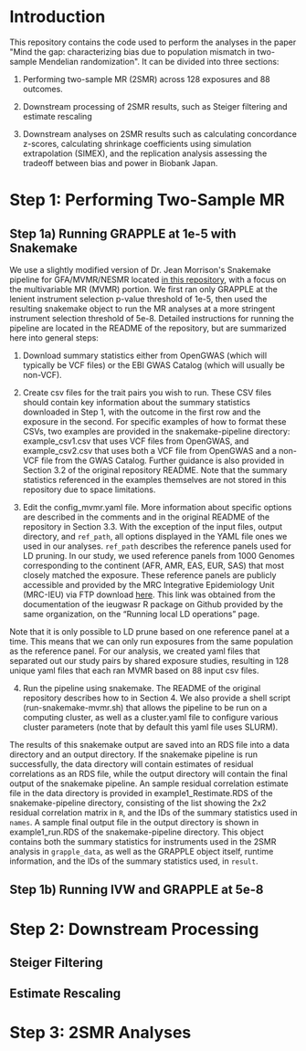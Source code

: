 # Introduction

This repository contains the code used to perform the analyses in the paper "Mind the gap: characterizing bias due to population mismatch in two-sample Mendelian randomization". It can be divided into three sections: 

1. Performing two-sample MR (2SMR) across 128 exposures and 88 outcomes.

2. Downstream processing of 2SMR results, such as Steiger filtering and estimate rescaling

3. Downstream analyses on 2SMR results such as calculating concordance z-scores, calculating shrinkage coefficients using simulation extrapolation (SIMEX), and the replication analysis assessing the tradeoff between bias and power in Biobank Japan.

# Step 1: Performing Two-Sample MR

## Step 1a) Running GRAPPLE at 1e-5 with Snakemake

We use a slightly modified version of Dr. Jean Morrison's Snakemake pipeline for GFA/MVMR/NESMR located [in this repository](https://github.com/jean997/gfa_pipeline), with a focus on the multivariable MR (MVMR) portion. We first ran only GRAPPLE at the lenient instrument selection p-value threshold of 1e-5, then used the resulting snakemake object to run the MR analyses at a more stringent instrument selection threshold of 5e-8. Detailed instructions for running the pipeline are located in the README of the repository, but are summarized here into general steps:

1. Download summary statistics either from OpenGWAS (which will typically be VCF files) or the EBI GWAS Catalog (which will usually be non-VCF).

2. Create csv files for the trait pairs you wish to run. These CSV files should contain key information about the summary statistics downloaded in Step 1, with the outcome in the first row and the exposure in the second. For specific examples of how to format these CSVs, two examples are provided in the snakemake-pipeline directory: example_csv1.csv that uses VCF files from OpenGWAS, and example_csv2.csv that uses both a VCF file from OpenGWAS and a non-VCF file from the GWAS Catalog. Further guidance is also provided in Section 3.2 of the original repository README. Note that the summary statistics referenced in the examples themselves are not stored in this repository due to space limitations.

3. Edit the config_mvmr.yaml file. More information about specific options are described in the comments and in the original README of the repository in Section 3.3. With the exception of the input files, output directory, and `ref_path`, all options displayed in the YAML file ones we used in our analyses. `ref_path` describes the reference panels used for LD pruning. In our study, we used reference panels from 1000 Genomes corresponding to the continent (AFR, AMR, EAS, EUR, SAS) that most closely matched the exposure. These reference panels are publicly accessible and provided by the MRC Integrative Epidemiology Unit (MRC-IEU) via FTP download [here](http://fileserve.mrcieu.ac.uk/ld/1kg.v3.tgz). This link was obtained from the documentation of the ieugwasr R package on Github provided by the same organization, on the “Running local LD operations” page.

Note that it is only possible to LD prune based on one reference panel at a time. This means that we can only run exposures from the same population as the reference panel. For our analysis, we created yaml files that separated out our study pairs by shared exposure studies, resulting in 128 unique yaml files that each ran MVMR based on 88 input csv files.

4. Run the pipeline using snakemake. The README of the original repository describes how to in Section 4. We also provide a shell script (run-snakemake-mvmr.sh) that allows the pipeline to be run on a computing cluster, as well as a cluster.yaml file to configure various cluster parameters (note that by default this yaml file uses SLURM).

The results of this snakemake output are saved into an RDS file into a data directory and an output directory. If the snakemake pipeline is run successfully, the data directory will contain estimates of residual correlations as an RDS file, while the output directory will contain the final output of the snakemake pipeline. An sample residual correlation estimate file in the data directory is provided in example1_Restimate.RDS of the snakemake-pipeline directory, consisting of the list showing the 2x2 residual correlation matrix in `R`, and the IDs of the summary statistics used in `names`. A sample final output file in the output directory is shown in example1_run.RDS of the snakemake-pipeline directory. This object contains both the summary statistics for instruments used in the 2SMR analysis in `grapple_data`, as well as the GRAPPLE object itself, runtime information, and the IDs of the summary statistics used, in `result`.

## Step 1b) Running IVW and GRAPPLE at 5e-8

# Step 2: Downstream Processing

## Steiger Filtering

## Estimate Rescaling

# Step 3: 2SMR Analyses
